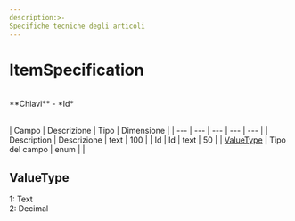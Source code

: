```yaml
---
description:>-
Specifiche tecniche degli articoli
---
```


# ItemSpecification

<br>
**Chiavi**
- *Id*
<br><br>

| Campo | Descrizione | Tipo | Dimensione | 
| --- | --- | --- | --- | --- |
| Description | Descrizione | text | 100 |
| Id | Id | text | 50 |
| [ValueType](#valuetype) | Tipo del campo | enum |  |

ValueType
---
1: Text<br>2: Decimal

